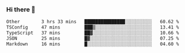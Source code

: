 ### Hi there 👋

<!--
**WShiBin/WShiBin** is a ✨ _special_ ✨ repository because its `README.md` (this file) appears on your GitHub profile.

Here are some ideas to get you started:

- 🔭 I’m currently working on ...
- 🌱 I’m currently learning ...
- 👯 I’m looking to collaborate on ...
- 🤔 I’m looking for help with ...
- 💬 Ask me about ...
- 📫 How to reach me: ...
- 😄 Pronouns: ...
- ⚡ Fun fact: ...
-->

<!--START_SECTION:waka-->

```txt
Other        3 hrs 33 mins   ███████████████░░░░░░░░░░   60.62 %
TSConfig     47 mins         ███▒░░░░░░░░░░░░░░░░░░░░░   13.41 %
TypeScript   37 mins         ██▓░░░░░░░░░░░░░░░░░░░░░░   10.66 %
JSON         25 mins         █▓░░░░░░░░░░░░░░░░░░░░░░░   07.25 %
Markdown     16 mins         █░░░░░░░░░░░░░░░░░░░░░░░░   04.60 %
```

<!--END_SECTION:waka-->
